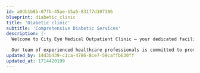 ```yaml
---
id: a0db1b8b-07fb-45ae-b5a5-831f7d107386
blueprint: diabetic_clinic
title: 'Diabetic clinic'
subtitle: 'Comprehensive Diabetic Services'
description: |-
  Welcome to City Eye Medical Outpatient Clinic – your dedicated facility for high-quality outpatient care.

  Our team of experienced healthcare professionals is committed to providing personalized and compassionate medical services to address a range of health conditions. Your well-being is our priority!
updated_by: 14d3b439-c1ca-4786-8ce7-59caffb630ff
updated_at: 1714420199
---
```

